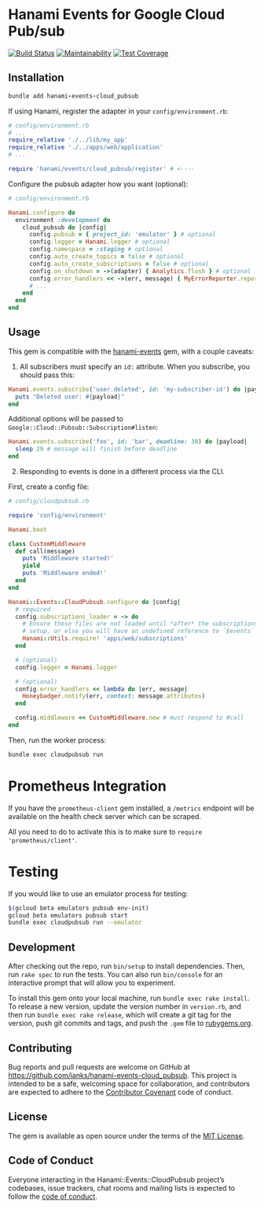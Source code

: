 # Hanami Events for Google Cloud Pub/sub
[![Build Status](https://travis-ci.org/adHawk/hanami-events-cloud_pubsub.svg?branch=master)](https://travis-ci.org/adHawk/hanami-events-cloud_pubsub) [![Maintainability](https://api.codeclimate.com/v1/badges/7341f70d4ed1d0bd7a5d/maintainability)](https://codeclimate.com/github/adHawk/hanami-events-cloud_pubsub/maintainability) [![Test Coverage](https://api.codeclimate.com/v1/badges/7341f70d4ed1d0bd7a5d/test_coverage)](https://codeclimate.com/github/adHawk/hanami-events-cloud_pubsub/test_coverage)

## Installation

```ruby
bundle add hanami-events-cloud_pubsub
```

If using Hanami, register the adapter in your `config/environment.rb`:

```ruby
# config/environment.rb
# ...
require_relative './../lib/my_app'
require_relative './../apps/web/application'
# ...

require 'hanami/events/cloud_pubsub/register' # <----
```

Configure the pubsub adapter how you want (optional):

```ruby
# config/environment.rb

Hanami.configure do
  environment :development do
    cloud_pubsub do |config|
      config.pubsub = { project_id: 'emulator' } # optional
      config.logger = Hanami.logger # optional
      config.namespace = :staging # optional
      config.auto_create_topics = false # optional
      config.auto_create_subscriptions = false # optional
      config.on_shutdown = ->(adapter) { Analytics.flush } # optional
      config.error_handlers << ->(err, message) { MyErrorReporter.report(err) }
      # ...
    end
  end
end
```

## Usage

This gem is compatible with the
[hanami-events](https://github.com/hanami/events) gem, with a couple caveats:

1. All subscribers must specify an `id:` attribute. When you subscribe, you
should pass this:

```ruby
Hanami.events.subscribe('user.deleted', id: 'my-subscriber-id') do |payload|
  puts "Deleted user: #{payload}"
end
```

Additional options will be passed to `Google::Cloud::Pubsub::Subscription#listen`:
```ruby
Hanami.events.subscribe('foo', id: 'bar', deadline: 30) do |payload|
  sleep 29 # message will finish before deadline
end
```

2. Responding to events is done in a different process via the CLI.

First, create a config file:

```ruby
# config/cloudpubsub.rb

require 'config/environment'

Hanami.boot

class CustomMiddleware
  def call(message)
    puts 'Middleware started!'
    yield
    puts 'Middleware ended!'
  end
end

Hanami::Events::CloudPubsub.configure do |config|
  # required
  config.subscriptions_loader = -> do
    # Ensure these files are not loaded until *after* the subscriptions are
    # setup, or else you will have an undefined reference to `$events`
    Hanami::Utils.require! 'apps/web/subscriptions'
  end

  # (optional)
  config.logger = Hanami.logger

  # (optional)
  config.error_handlers << lambda do |err, message|
    Honeybadger.notify(err, context: message.attributes)
  end

  config.middleware << CustomMiddleware.new # must respond to #call
end
```

Then, run the worker process:

```sh
bundle exec cloudpubsub run
```

# Prometheus Integration

If you have the `prometheus-client` gem installed, a `/metrics` endpoint will
be available on the health check server which can be scraped.

All you need to do to activate this is to make sure to `require 'prometheus/client'`.

# Testing

If you would like to use an emulator process for testing:

```sh
$(gcloud beta emulators pubsub env-init)
gcloud beta emulators pubsub start
bundle exec cloudpubsub run --emulator
```

## Development

After checking out the repo, run `bin/setup` to install dependencies. Then, run
`rake spec` to run the tests. You can also run `bin/console` for an interactive
prompt that will allow you to experiment.

To install this gem onto your local machine, run `bundle exec rake install`. To
release a new version, update the version number in `version.rb`, and then run
`bundle exec rake release`, which will create a git tag for the version, push
git commits and tags, and push the `.gem` file to
[rubygems.org](https://rubygems.org).

## Contributing

Bug reports and pull requests are welcome on GitHub at
https://github.com/ianks/hanami-events-cloud_pubsub. This project is intended
to be a safe, welcoming space for collaboration, and contributors are expected
to adhere to the [Contributor Covenant](http://contributor-covenant.org) code
of conduct.

## License

The gem is available as open source under the terms of the [MIT
License](https://opensource.org/licenses/MIT).

## Code of Conduct

Everyone interacting in the Hanami::Events::CloudPubsub project’s codebases,
issue trackers, chat rooms and mailing lists is expected to follow the [code of
conduct](https://github.com/ianks/hanami-events-cloud_pubsub/blob/master/CODE_OF_CONDUCT.md).
